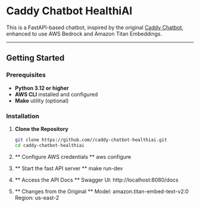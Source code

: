# Caddy Chatbot HealthiAI

This is a FastAPI-based chatbot, inspired by the original [Caddy Chatbot](https://github.com/i-dot-ai/caddy-chatbot), enhanced to use AWS Bedrock and Amazon Titan Embeddings.

---

## Getting Started

### Prerequisites

- **Python 3.12 or higher**
- **AWS CLI** installed and configured
- **Make** utility (optional)

### Installation

1. **Clone the Repository**

   ```bash
   git clone https://github.com//caddy-chatbot-healthiai.git
   cd caddy-chatbot-healthiai
2. ** Configure AWS credentials **
   aws configure
3. ** Start the fast API server **
  make run-dev
4. ** Access the API Docs **
Swagger UI: http://localhost:8080/docs
5. ** Changes from the Original **
Model: amazon.titan-embed-text-v2:0
Region: us-east-2


